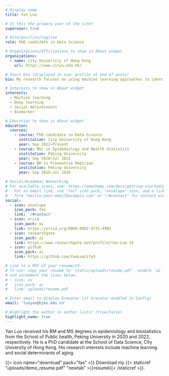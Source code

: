 ```yaml
---
# Display name
title: Yan Luo

# Is this the primary user of the site?
superuser: true

# Role/position/tagline
role: PhD candidate in Data Science

# Organizations/Affiliations to show in About widget
organizations:
  - name: City University of Hong Kong
    url: https://www.cityu.edu.hk/

# Short bio (displayed in user profile at end of posts)
bio: My research focuses on using machine learning approaches to identify social determinants and biological markers of diseases and aging, aiming to improve population health.

# Interests to show in About widget
interests:
  - Machine learning
  - Deep learning
  - Social determinants
  - Biomarker

# Education to show in About widget
education:
  courses:
    - course: PhD candidate in Data Science
      institution: City University of Hong Kong
      year: Sep 2022–Present
    - course: MSc in Epidemiology and Health Statistics
      institution: Peking University
      year: Sep 2020–Jul 2022
    - course: BM in Preventive Medicine
      institution: Peking University
      year: Sep 2015–Jul 2020

# Social/Academic Networking
# For available icons, see: https://wowchemy.com/docs/getting-started/page-builder/#icons
#   For an email link, use "fas" icon pack, "envelope" icon, and a link in the
#   form "mailto:your-email@example.com" or "/#contact" for contact widget.
social:
  - icon: envelope
    icon_pack: fas
    link: '/#contact'
  - icon: orcid
    icon_pack: ai
    link: https://orcid.org/0000-0002-9731-4983
  - icon: researchgate
    icon_pack: ai
    link: https://www.researchgate.net/profile/Yan-Luo-33
  - icon: github
    icon_pack: ai
    link: https://github.com/YanLuoCityU

# Link to a PDF of your resume/CV.
# To use: copy your resume to `static/uploads/resume.pdf`, enable `ai` icons in `params.toml`,
# and uncomment the lines below.
# - icon: cv
#   icon_pack: ai
#   link: uploads/resume.pdf

# Enter email to display Gravatar (if Gravatar enabled in Config)
email: 'luoyan@bjmu.edu.cn'

# Highlight the author in author lists? (true/false)
highlight_name: true
---
```


Yan Luo received his BM and MS degrees in epidemiology and biostatistics from the School of Public health, Peking University in 2020 and 2022, respectively. He is a PhD candidate at the School of Data Science, City University of Hong Kong. His research interests include machine learning and social determinants of aging.

{{< icon name="download" pack="fas" >}} Download my {{< staticref "uploads/demo_resume.pdf" "newtab" >}}resumé{{< /staticref >}}.
